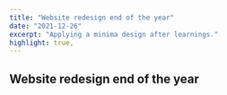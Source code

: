 ```yaml
---
title: "Website redesign end of the year"
date: "2021-12-26"
excerpt: "Applying a minima design after learnings."
highlight: true,
---
```


## Website redesign end of the year
